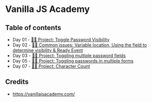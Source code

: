 # Vanilla JS Academy

## Table of contents

- Day 01 - [👨‍💻 Project: Toggle Password Visibility](https://github.com/nielslange/vanilla-js-academy/tree/master/Day%2001)
- Day 02 - [👨‍🏫 Common issues: Variable location, Using the field to determine visibility & Ready Event](https://github.com/nielslange/vanilla-js-academy/tree/master/Day%2002)
- Day 03 - [👨‍💻 Project: Toggling multiple password fields](https://github.com/nielslange/vanilla-js-academy/tree/master/Day%2003)
- Day 05 - [👨‍💻 Project: Toggling passwords in multiple forms](https://github.com/nielslange/vanilla-js-academy/tree/master/Day%2005)
- Day 07 - [👨‍💻 Project: Character Count](https://github.com/nielslange/vanilla-js-academy/tree/master/Day%2007)

## Credits

* https://vanillajsacademy.com/
